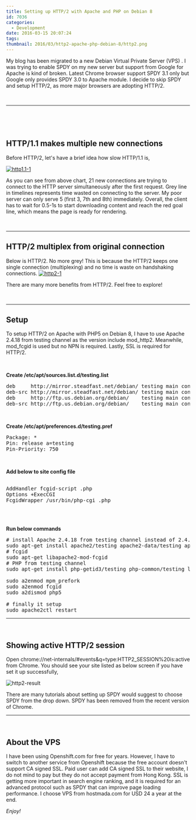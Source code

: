 ```yaml
---
title: Setting up HTTP/2 with Apache and PHP on Debian 8
id: 7036
categories:
  - Development
date: 2016-03-15 20:07:24
tags:
thumbnail: 2016/03/http2-apache-php-debian-8/http2.png
---
```


My blog has been migrated to a new Debian Virtual Private Server (VPS) . I was trying to enable SPDY on my new server but support from Google for Apache is kind of broken. Latest Chrome browser support SPDY 3.1 only but Google only provides SPDY 3.0 to Apache module. I decide to skip SPDY and setup HTTP/2, as more major browsers are adopting HTTP/2.

&nbsp;

* * *

&nbsp;

&nbsp;

## HTTP/1.1 makes multiple new connections

Before HTTP/2, let's have a brief idea how slow HTTP/1.1 is,

[![http1.1-1](https://neo.works/wp-content/uploads/2016/03/http1.1-1-300x175.png)](https://neo.works/wp-content/uploads/2016/03/http1.1-1.png)

As you can see from above chart, 21 new connections are trying to connect to the HTTP server simultaneously after the first request. Grey line in timelines represents time wasted on connecting to the server. My poor server can only serve 5 (first 3, 7th and 8th) immediately. Overall, the client has to wait for 0.5-1s to start downloading content and reach the red goal line, which means the page is ready for rendering.

&nbsp;

* * *

##

## HTTP/2 multiplex from original connection

Below is HTTP/2\. No more grey! This is because the HTTP/2 keeps one single connection (multiplexing) and no time is waste on handshaking connections.
[![http2-1](https://neo.works/wp-content/uploads/2016/03/http2-1-300x179.png)](https://neo.works/wp-content/uploads/2016/03/http2-1.png)

There are many more benefits from HTTP/2\. Feel free to explore!

&nbsp;

* * *

##

## Setup

To setup HTTP/2 on Apache with PHP5 on Debian 8, I have to use Apache 2.4.18 from testing channel as the version include mod_http2\. Meanwhile, mod_fcgid is used but no NPN is required. Lastly, SSL is required for HTTP/2.

&nbsp;

**Create /etc/apt/sources.list.d/testing.list**
<pre lang="bash">deb     http://mirror.steadfast.net/debian/ testing main contrib non-free
deb-src http://mirror.steadfast.net/debian/ testing main contrib non-free
deb     http://ftp.us.debian.org/debian/    testing main contrib non-free
deb-src http://ftp.us.debian.org/debian/    testing main contrib non-free
</pre>
&nbsp;

**Create /etc/apt/preferences.d/testing.pref**
<pre lang="bash">Package: *
Pin: release a=testing
Pin-Priority: 750
</pre>
&nbsp;

**Add below to site config file**
<pre lang="bash"><Location />
AddHandler fcgid-script .php
Options +ExecCGI
FcgidWrapper /usr/bin/php-cgi .php
</Location>
</pre>
&nbsp;

**Run below commands**
<pre lang="bash"># install Apache 2.4.18 from testing channel instead of 2.4.10 from stable
sudo apt-get install apache2/testing apache2-data/testing apache2-bin/testing libnghttp2-14 libssl1.0.2  apache2-mpm-worker/testing
# fcgid
sudo apt-get libapache2-mod-fcgid
# PHP from testing channel
sudo apt-get install php-getid3/testing php-common/testing libphp-phpmailer/testing

sudo a2enmod mpm_prefork
sudo a2enmod fcgid
sudo a2dismod php5

# finally it setup
sudo apache2ctl restart
</pre>

* * *

&nbsp;

## Showing active HTTP/2 session

Open chrome://net-internals/#events&amp;q=type:HTTP2_SESSION%20is:active from Chrome. You should see your site listed as below screen if you have set it up successfully,

![http2-result](https://neo.works/wp-content/uploads/2016/03/http2-result-300x176.png)

There are many tutorials about setting up SPDY would suggest to choose SPDY from the drop down. SPDY has been removed from the recent version of Chrome.

* * *

&nbsp;

## About the VPS

I have been using Openshift.com for free for years. However, I have to switch to another service from Openshift because the free account doesn't support CA signed SSL. Paid user can add CA signed SSL to their website, I do not mind to pay but they do not accept payment from Hong Kong. SSL is getting more important in search engine ranking, and it is required for an advanced protocol such as SPDY that can improve page loading performance. I choose VPS from hostmada.com for USD 24 a year at the end.

_Enjoy!_
